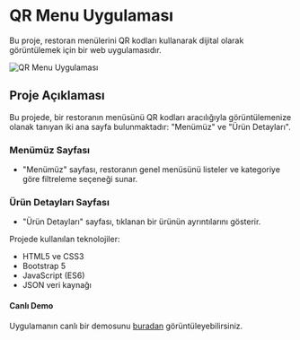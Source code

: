 # QR Menu Uygulaması

Bu proje, restoran menülerini QR kodları kullanarak dijital olarak görüntülemek için bir web uygulamasıdır.

![QR Menu Uygulaması](ekranGifi.gif)

## Proje Açıklaması

Bu projede, bir restoranın menüsünü QR kodları aracılığıyla görüntülemenize olanak tanıyan iki ana sayfa bulunmaktadır: "Menümüz" ve "Ürün Detayları".

### Menümüz Sayfası

- "Menümüz" sayfası, restoranın genel menüsünü listeler ve kategoriye göre filtreleme seçeneği sunar.

### Ürün Detayları Sayfası

- "Ürün Detayları" sayfası, tıklanan bir ürünün ayrıntılarını gösterir.

Projede kullanılan teknolojiler:

- HTML5 ve CSS3
- Bootstrap 5
- JavaScript (ES6)
- JSON veri kaynağı

#### Canlı Demo

Uygulamanın canlı bir demosunu [buradan](https://qrmenu38.netlify.app/) görüntüleyebilirsiniz.


